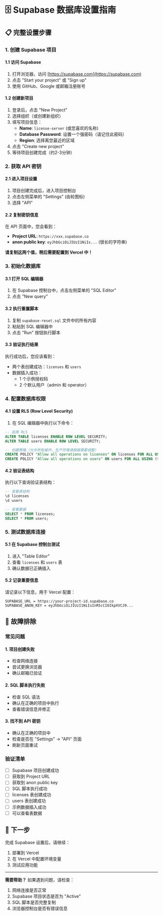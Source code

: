 # 🗄️ Supabase 数据库设置指南

## 📋 完整设置步骤

### 1. 创建 Supabase 项目

#### 1.1 访问 Supabase
1. 打开浏览器，访问 [https://supabase.com](https://supabase.com)
2. 点击 "Start your project" 或 "Sign up"
3. 使用 GitHub、Google 或邮箱注册账号

#### 1.2 创建新项目
1. 登录后，点击 "New Project"
2. 选择组织（或创建新组织）
3. 填写项目信息：
   - **Name**: `license-server` (或您喜欢的名称)
   - **Database Password**: 设置一个强密码（请记住此密码）
   - **Region**: 选择离您最近的区域
4. 点击 "Create new project"
5. 等待项目创建完成（约2-3分钟）

### 2. 获取 API 密钥

#### 2.1 进入项目设置
1. 项目创建完成后，进入项目控制台
2. 点击左侧菜单的 "Settings" (齿轮图标)
3. 选择 "API"

#### 2.2 复制密钥信息
在 API 页面中，您会看到：
- **Project URL**: `https://xxx.supabase.co`
- **anon public key**: `eyJhbGciOiJIUzI1NiIs...` (很长的字符串)

**请复制这两个值，稍后需要配置到 Vercel 中！**

### 3. 初始化数据库

#### 3.1 打开 SQL 编辑器
1. 在 Supabase 控制台中，点击左侧菜单的 "SQL Editor"
2. 点击 "New query"

#### 3.2 执行重置脚本
1. 复制 `supabase-reset.sql` 文件中的所有内容
2. 粘贴到 SQL 编辑器中
3. 点击 "Run" 按钮执行脚本

#### 3.3 验证执行结果
执行成功后，您应该看到：
- 两个表创建成功：`licenses` 和 `users`
- 数据插入成功：
  - 1 个示例授权码
  - 2 个默认用户（admin 和 operator）

### 4. 配置数据库权限

#### 4.1 设置 RLS (Row Level Security)
1. 在 SQL 编辑器中执行以下命令：

```sql
-- 启用 RLS
ALTER TABLE licenses ENABLE ROW LEVEL SECURITY;
ALTER TABLE users ENABLE ROW LEVEL SECURITY;

-- 创建策略（允许所有操作，生产环境请根据需要调整）
CREATE POLICY "Allow all operations on licenses" ON licenses FOR ALL USING (true);
CREATE POLICY "Allow all operations on users" ON users FOR ALL USING (true);
```

#### 4.2 验证表结构
执行以下查询验证表结构：

```sql
-- 查看表结构
\d licenses
\d users

-- 查看数据
SELECT * FROM licenses;
SELECT * FROM users;
```

### 5. 测试数据库连接

#### 5.1 在 Supabase 控制台测试
1. 进入 "Table Editor"
2. 查看 `licenses` 和 `users` 表
3. 确认数据已正确插入

#### 5.2 记录重要信息
请记录以下信息，用于 Vercel 配置：

```
SUPABASE_URL = https://your-project-id.supabase.co
SUPABASE_ANON_KEY = eyJhbGciOiJIUzI1NiIsInR5cCI6IkpXVCJ9...
```

## 🔧 故障排除

### 常见问题

#### 1. 项目创建失败
- 检查网络连接
- 尝试更换浏览器
- 确认邮箱已验证

#### 2. SQL 脚本执行失败
- 检查 SQL 语法
- 确认在正确的项目中执行
- 查看错误信息并修正

#### 3. 找不到 API 密钥
- 确认在正确的项目中
- 检查是否在 "Settings" → "API" 页面
- 刷新页面重试

### 验证清单

- [ ] Supabase 项目创建成功
- [ ] 获取到 Project URL
- [ ] 获取到 anon public key
- [ ] SQL 脚本执行成功
- [ ] licenses 表创建成功
- [ ] users 表创建成功
- [ ] 示例数据插入成功
- [ ] 可以查看表数据

## 🚀 下一步

完成 Supabase 设置后，请继续：
1. 部署到 Vercel
2. 在 Vercel 中配置环境变量
3. 测试应用功能

---

**需要帮助？** 如果遇到问题，请检查：
1. 网络连接是否正常
2. Supabase 项目状态是否为 "Active"
3. SQL 脚本是否完整复制
4. 浏览器控制台是否有错误信息
